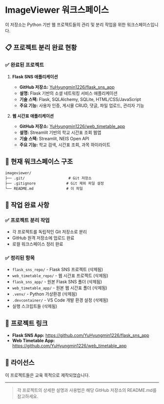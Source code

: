 # ImageViewer 워크스페이스

이 저장소는 Python 기반 웹 프로젝트들의 관리 및 분리 작업을 위한 워크스페이스입니다.

## 📋 프로젝트 분리 완료 현황

### ✅ 완료된 프로젝트

1. **Flask SNS 애플리케이션**
   - **GitHub 저장소:** [YuHyungmin1226/flask_sns_app](https://github.com/YuHyungmin1226/flask_sns_app)
   - **설명:** Flask 기반의 소셜 네트워킹 서비스 애플리케이션
   - **기술 스택:** Flask, SQLAlchemy, SQLite, HTML/CSS/JavaScript
   - **주요 기능:** 사용자 인증, 게시물 CRUD, 댓글, 파일 업로드, 관리자 기능

2. **웹 시간표 애플리케이션**
   - **GitHub 저장소:** [YuHyungmin1226/web_timetable_app](https://github.com/YuHyungmin1226/web_timetable_app)
   - **설명:** Streamlit 기반의 학교 시간표 조회 웹앱
   - **기술 스택:** Streamlit, NEIS Open API
   - **주요 기능:** 학교 검색, 시간표 조회, 과목 하이라이트

## 📁 현재 워크스페이스 구조

```
imageviewer/
├── .git/                    # Git 저장소
├── .gitignore              # Git 제외 파일 설정
└── README.md               # 이 파일
```

## 🎯 작업 완료 사항

### ✅ 프로젝트 분리 작업
- 각 프로젝트를 독립적인 Git 저장소로 분리
- GitHub 원격 저장소에 업로드 완료
- 로컬 워크스페이스 정리 완료

### ✅ 정리된 항목
- `flask_sns_repo/` - Flask SNS 프로젝트 (삭제됨)
- `web_timetable_repo/` - 웹 시간표 프로젝트 (삭제됨)
- `flask_sns_app/` - 원본 Flask SNS 폴더 (삭제됨)
- `web_timetable_app/` - 원본 웹 시간표 폴더 (삭제됨)
- `.venv/` - Python 가상환경 (삭제됨)
- `.devcontainer/` - VS Code 개발 환경 설정 (삭제됨)
- 실행 스크립트들 (삭제됨)

## 🔗 프로젝트 링크

- **Flask SNS App:** https://github.com/YuHyungmin1226/flask_sns_app
- **Web Timetable App:** https://github.com/YuHyungmin1226/web_timetable_app

## 📄 라이선스

이 프로젝트들은 교육 목적으로 제작되었습니다.

---

> 각 프로젝트의 상세한 설명과 사용법은 해당 GitHub 저장소의 README.md를 참고하세요.

